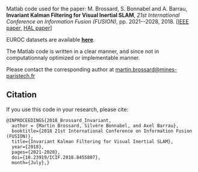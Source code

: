Matlab code used for the paper: M. Brossard, S. Bonnabel and A. Barrau, __Invariant Kalman Filtering for Visual Inertial SLAM__, _21st International Conference on Information Fusion (FUSION)_, pp. 2021--2028, 2018. [[IEEE paper](https://ieeexplore.ieee.org/document/8455807), [HAL paper](https://hal.archives-ouvertes.fr/hal-01588669v2)]

EUROC datasets are available **[here](http://projects.asl.ethz.ch/datasets/doku.php?id=kmavvisualinertialdatasets)**.

The Matlab code is written in a clear manner, and since not in computationnaly optimized or implementable manner.

Please contact the corresponding author at <martin.brossard@mines-paristech.fr>

## Citation
If you use this code in your research, please cite:
```
@INPROCEEDINGS{2018_Brossard_Invariant,
  author = {Martin Brossard, Silvère Bonnabel, and Axel Barrau},
  booktitle={2018 21st International Conference on Information Fusion (FUSION)},
  title={Invariant Kalman Filtering for Visual Inertial SLAM},
  year={2018},
  pages={2021-2028},
  doi={10.23919/ICIF.2018.8455807},
  month={July},}
